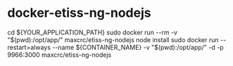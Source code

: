 # docker-etiss-ng-nodejs
cd ${YOUR_APPLICATION_PATH}
sudo docker run --rm -v "$(pwd):/opt/app/" maxcrc/etiss-ng-nodejs node install
sudo docker run --restart=always --name ${CONTAINER_NAME} -v "$(pwd):/opt/app/" -d -p 9966:3000 maxcrc/etiss-ng-nodejs
